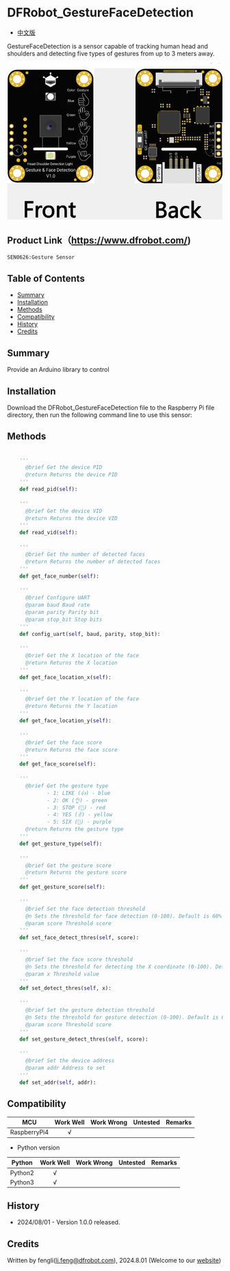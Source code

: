 # DFRobot_GestureFaceDetection

* [中文版](./README_CN.md)

GestureFaceDetection is a sensor capable of tracking human head and shoulders and detecting five types of gestures from up to 3 meters away.

![Product Image](../../resources/images/SEN0626svg.png)

## Product Link（https://www.dfrobot.com/)
    SEN0626:Gesture Sensor 
## Table of Contents

* [Summary](#summary)
* [Installation](#installation)
* [Methods](#methods)
* [Compatibility](#compatibility)
* [History](#history)
* [Credits](#credits)

## Summary

Provide an Arduino library to control 

## Installation

Download the DFRobot_GestureFaceDetection file to the Raspberry Pi file directory, then run the following command line to use this sensor:



## Methods
```python
  
    '''
      @brief Get the device PID
      @return Returns the device PID
    '''
    def read_pid(self):

    '''
      @brief Get the device VID
      @return Returns the device VID
    '''
    def read_vid(self):

    '''
      @brief Get the number of detected faces
      @return Returns the number of detected faces
    '''
    def get_face_number(self):

    '''
      @brief Configure UART
      @param baud Baud rate
      @param parity Parity bit
      @param stop_bit Stop bits
    '''
    def config_uart(self, baud, parity, stop_bit):

    '''
      @brief Get the X location of the face
      @return Returns the X location
    '''
    def get_face_location_x(self):

    '''
      @brief Get the Y location of the face
      @return Returns the Y location
    '''
    def get_face_location_y(self):

    '''
      @brief Get the face score
      @return Returns the face score
    '''
    def get_face_score(self):

    '''
      @brief Get the gesture type
             - 1: LIKE (👍) - blue
             - 2: OK (👌) - green
             - 3: STOP (🤚) - red
             - 4: YES (✌) - yellow
             - 5: SIX (🤙) - purple
      @return Returns the gesture type
    '''
    def get_gesture_type(self):

    '''
      @brief Get the gesture score
      @return Returns the gesture score
    '''
    def get_gesture_score(self):

    '''
      @brief Set the face detection threshold
      @n Sets the threshold for face detection (0-100). Default is 60%
      @param score Threshold score
    '''
    def set_face_detect_thres(self, score):

    '''
      @brief Set the face score threshold
      @n Sets the threshold for detecting the X coordinate (0-100). Default is 60%.
      @param x Threshold value
    '''
    def set_detect_thres(self, x):

    '''
      @brief Set the gesture detection threshold
      @n Sets the threshold for gesture detection (0-100). Default is 60%.
      @param score Threshold score
    '''
    def set_gesture_detect_thres(self, score):

    '''
      @brief Set the device address
      @param addr Address to set
    '''
    def set_addr(self, addr):

```

## Compatibility

| MCU         | Work Well | Work Wrong  | Untested | Remarks |
| ------------ | :--: | :----: | :----: | :--: |
| RaspberryPi4 |  √   |        |        |      |

* Python version 

| Python  | Work Well | Work Wrong | Untested | Remarks |
| ------- | :--: | :----: | :----: | ---- |
| Python2 |  √   |        |        |      |
| Python3 |  √   |        |        |      |
## History 

- 2024/08/01 - Version 1.0.0 released.

## Credits

Written by fengli(li.feng@dfrobot.com), 2024.8.01 (Welcome to our [website](https://www.dfrobot.com/))



